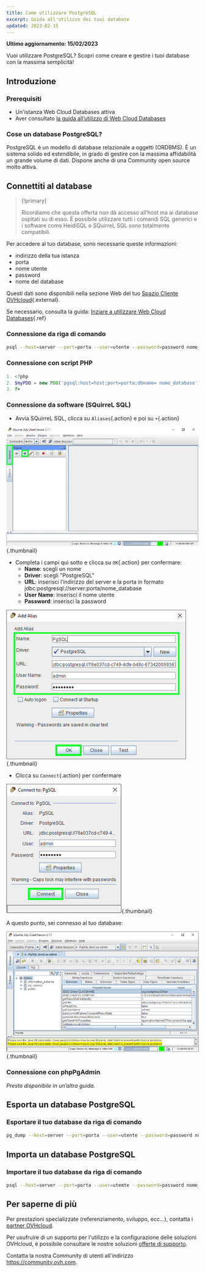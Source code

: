 ```yaml
---
title: Come utilizzare PostgreSQL
excerpt: Guida all'utilizzo dei tuoi database
updated: 2023-02-15
---
```


**Ultimo aggiornamento: 15/02/2023**

Vuoi utilizzare PostgreSQL? Scopri come creare e gestire i tuoi database con la massima semplicità!


## Introduzione

### Prerequisiti

- Un'istanza Web Cloud Databases attiva
- Aver consultato [la guida all’utilizzo di Web Cloud Databases](/pages/web_cloud/web_cloud_databases/starting_with_clouddb)

### Cose un database PostgreSQL?
PostgreSQL è un modello di database relazionale a oggetti (ORDBMS). È un sistema solido ed estendibile, in grado di gestire con la massima affidabilità un grande volume di dati. Dispone anche di una Community open source molto attiva.


## Connettiti al database


> [!primary]
>
> Ricordiamo che questa offerta non dà accesso all’host ma ai database ospitati su di esso. È possibile utilizzare tutti i comandi SQL generici e i software come HeidiSQL o SQuirreL SQL sono totalmente compatibili.
> 

Per accedere al tuo database, sono necessarie queste informazioni:

- indirizzo della tua istanza
- porta
- nome utente
- password
- nome del database

Questi dati sono disponibili nella sezione Web del tuo [Spazio Cliente OVHcloud](https://www.ovh.com/manager/web/){.external}.

Se necessario, consulta la guida: [Inziare a utilizzare Web Cloud Databases](/pages/web_cloud/web_cloud_databases/starting_with_clouddb){.ref}


### Connessione da riga di comando

```bash
psql --host=server --port=porta --user=utente --password=password nome_database
```


### Connessione con script PHP

```php
1. <?php
2. $myPDO = new PDO('pgsql:host=host;port=porta;dbname= nome_database', ' utente', 'password');
3. ?>
```


### Connessione da software (SQuirreL SQL)
- Avvia SQuirreL SQL, clicca su `Aliases`{.action} e poi su `+`{.action}


![launch SQuirreL SQL](images/1.PNG){.thumbnail}

- Completa i campi qui sotto e clicca su `OK`{.action} per confermare:
    - **Name**: scegli un nome
    - **Driver**: scegli "PostgreSQL"
    - **URL**: inserisci l’indirizzo del server e la porta in formato jdbc:postgresql://server:porta/nome_database
    - **User Name**: inserisci il nome utente
    - **Password**: inserisci la password


![config connection](images/2.PNG){.thumbnail}

- Clicca su `Connect`{.action} per confermare


![valid connection](images/3.PNG){.thumbnail}

A questo punto, sei connesso al tuo database:


![config connection](images/4.PNG){.thumbnail}


### Connessione con phpPgAdmin
*Presto disponibile in un’altra guida.*


## Esporta un database PostgreSQL

### Esportare il tuo database da riga di comando

```bash
pg_dump --host=server --port=porta --user=utente --password=password nome_database > nome_database.sql
```


## Importa un database PostgreSQL

### Importare il tuo database da riga di comando

```bash
psql --host=server --port=porta --user=utemte --password=password nome_database < nome_database.sql
```

## Per saperne di più

Per prestazioni specializzate (referenziamento, sviluppo, ecc...), contatta i [partner OVHcloud](https://partner.ovhcloud.com/it/).

Per usufruire di un supporto per l'utilizzo e la configurazione delle soluzioni OVHcloud, è possibile consultare le nostre soluzioni [offerte di supporto](https://www.ovhcloud.com/it/support-levels/).

Contatta la nostra Community di utenti all'indirizzo <https://community.ovh.com>.